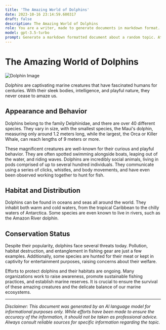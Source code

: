 ```yaml
---
title: 'The Amazing World of Dolphins'
date: 2023-10-16 23:14:59.600317
draft: false
description: The Amazing World of Dolphins
role: You are a writer, made to generate documents in markdown format. It is very important that all of the documents you generate are in valid markdown format.
model: gpt-3.5-turbo
prompt: Generate a markdown formatted document about a random topic. At the bottom, include a disclaimer explaining that the document was generated by you. The first line of the document should be the title. Make sure that the entire document is in proper markdown format, using a mix of various tags to make the document visually appealing.
---
```


# The Amazing World of Dolphins

![Dolphin Image](https://example.com/dolphin.jpg)

*Dolphins* are captivating marine creatures that have fascinated humans for centuries. With their sleek bodies, intelligence, and playful nature, they never cease to amaze us.

## Appearance and Behavior

Dolphins belong to the family Delphinidae, and there are over 40 different species. They vary in size, with the smallest species, the Maui's dolphin, measuring only around 1.2 meters long, while the largest, the Orca or Killer Whale, can reach lengths of 9 meters or more.

These magnificent creatures are well-known for their curious and playful behavior. They are often spotted swimming alongside boats, leaping out of the water, and riding waves. Dolphins are incredibly social animals, living in pods comprised of up to several hundred individuals. They communicate using a series of clicks, whistles, and body movements, and have even been observed working together to hunt for fish.

## Habitat and Distribution

Dolphins can be found in oceans and seas all around the world. They inhabit both warm and cold waters, from the tropical Caribbean to the chilly waters of Antarctica. Some species are even known to live in rivers, such as the Amazon River dolphin.

## Conservation Status

Despite their popularity, dolphins face several threats today. Pollution, habitat destruction, and entanglement in fishing gear are just a few examples. Additionally, some species are hunted for their meat or kept in captivity for entertainment purposes, raising concerns about their welfare.

Efforts to protect dolphins and their habitats are ongoing. Many organizations work to raise awareness, promote sustainable fishing practices, and establish marine reserves. It is crucial to ensure the survival of these amazing creatures and the delicate balance of our marine ecosystems.

---

*Disclaimer: This document was generated by an AI language model for informational purposes only. While efforts have been made to ensure the accuracy of the information, it should not be taken as professional advice. Always consult reliable sources for specific information regarding the topic.*